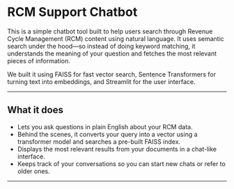 # RCM Support Chatbot

This is a simple chatbot tool built to help users search through Revenue Cycle Management (RCM) content using natural language. It uses semantic search under the hood—so instead of doing keyword matching, it understands the meaning of your question and fetches the most relevant pieces of information.

We built it using FAISS for fast vector search, Sentence Transformers for turning text into embeddings, and Streamlit for the user interface.

---

## What it does

- Lets you ask questions in plain English about your RCM data.
- Behind the scenes, it converts your query into a vector using a transformer model and searches a pre-built FAISS index.
- Displays the most relevant results from your documents in a chat-like interface.
- Keeps track of your conversations so you can start new chats or refer to older ones.

---


